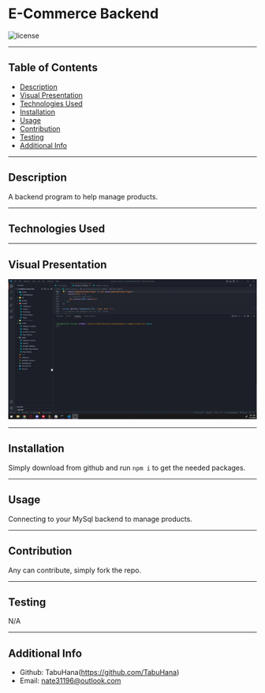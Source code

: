 # E-Commerce Backend

  ![license](https://img.shields.io/badge/license-MIT-blue)

  ***
  ## Table of Contents
  - [Description](#description)
  - [Visual Presentation](#visual-presentation)
  - [Technologies Used](#technologies-used)
  - [Installation](#installation)
  - [Usage](#usage)
  - [Contribution](#contribution)
  - [Testing](#testing)
  - [Additional Info](#additional-info)

  ***
  ## Description
  A backend program to help manage products.

  ***
  ## Technologies Used
  

  ***
  ## Visual Presentation
  ![VisualPresentation](images/readmeVisualPresentation.gif)

  ***
  ## Installation
  Simply download from github and run `npm i` to get the needed packages.

  ***
  ## Usage
  Connecting to your MySql backend to manage products.

  ***
  ## Contribution
  Any can contribute, simply fork the repo.

  ***
  ## Testing
  N/A

  ***
  ## Additional Info
  - Github: TabuHana(https://github.com/TabuHana)
  - Email: nate31196@outlook.com
